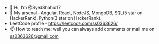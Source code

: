 - 👋 Hi, I’m @SyedShahid17
- 👀 My arsenal - Angular, React, NodeJS, MongoDB, SQL(5 star on HackerRank), Python(3 star on HackerRank).
- LeetCode profile - https://leetcode.com/ss0363626/ 
- 📫 How to reach me: well you can always add comments or mail me on ss0363626@gmail.com 

<!---
SyedShahid17/SyedShahid17 is a ✨ special ✨ repository because its `README.md` (this file) appears on your GitHub profile.
You can click the Preview link to take a look at your changes.
--->
